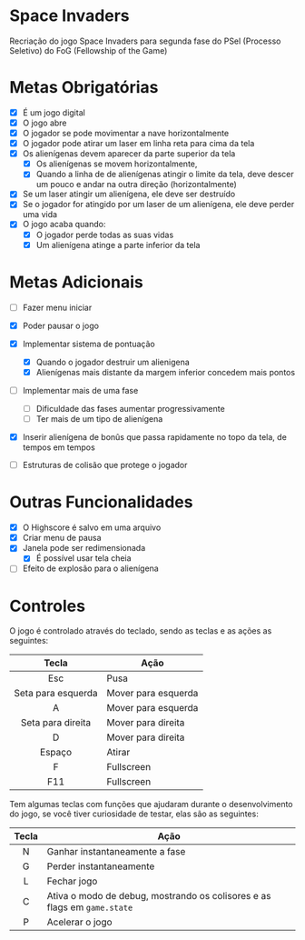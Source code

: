 # Space Invaders

Recriação do jogo Space Invaders para segunda fase do PSel (Processo Seletivo)
do FoG (Fellowship of the Game)

# Metas Obrigatórias
- [X] É um jogo digital
- [X] O jogo abre
- [X] O jogador se pode movimentar a nave horizontalmente
- [X] O jogador pode atirar um laser em linha reta para cima da tela
- [X] Os alienígenas devem aparecer da parte superior da tela
    - [X] Os alienígenas se movem horizontalmente,
    - [X] Quando a linha de de alienígenas atingir o limite da tela,
          deve descer um pouco e andar na outra direção (horizontalmente)
- [X] Se um laser atingir um alienígena, ele deve ser destruído
- [X] Se o jogador for atingido por um laser de um alienígena,
    ele deve perder uma vida
- [X] O jogo acaba quando:
    - [X] O jogador perde todas as suas vidas
    - [X] Um alienígena atinge a parte inferior da tela

# Metas Adicionais
- [ ] Fazer menu iniciar
- [X] Poder pausar o jogo
- [X] Implementar sistema de pontuação
    - [X] Quando o jogador destruir um alienigena
    - [X] Alienígenas mais distante da margem inferior concedem mais pontos
- [ ] Implementar mais de uma fase
    - [ ] Dificuldade das fases aumentar progressivamente
    - [ ] Ter mais de um tipo de alienígena
- [X] Inserir alienígena de bonûs que passa rapidamente no topo da tela,
      de tempos em tempos
- [ ] Estruturas de colisão que protege o jogador


# Outras Funcionalidades
- [X] O Highscore é salvo em uma arquivo
- [X] Criar menu de pausa
- [X] Janela pode ser redimensionada
    - [X] É possível usar tela cheia
- [ ] Efeito de explosão para o alienígena

# Controles
O jogo é controlado através do teclado,
sendo as teclas e as ações as seguintes:

| Tecla              | Ação                |
|:------------------:|---------------------|
| Esc                | Pusa                |
| Seta para esquerda | Mover para esquerda |
| A                  | Mover para esquerda |
| Seta para direita  | Mover para direita  |
| D                  | Mover para direita  |
| Espaço             | Atirar              |
| F                  | Fullscreen          |
| F11                | Fullscreen          |

Tem algumas teclas com funções que ajudaram durante o desenvolvimento do jogo,
se você tiver curiosidade de testar, elas são as seguintes:

| Tecla | Ação                                                                     |
|:-----:|--------------------------------------------------------------------------|
| N     | Ganhar instantaneamente a fase                                           |
| G     | Perder instantaneamente                                                  |
| L     | Fechar jogo                                                              |
| C     | Ativa o modo de debug, mostrando os colisores e as flags em `game.state` |
| P     | Acelerar o jogo                                                          |

